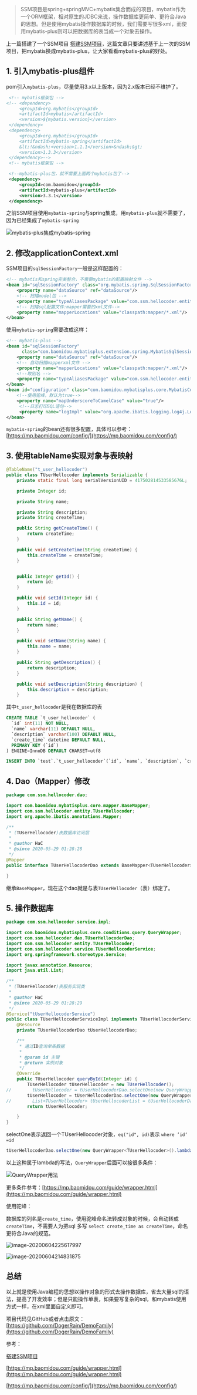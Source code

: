 >SSM项目是spring+springMVC+mybatis集合而成的项目，mybatis作为一个ORM框架，相对原生的JDBC来说，操作数据库更简单、更符合Java的思想。但是使用mybatis操作数据库的时候，我们需要写很多xml，而使用mybatis-plus则可以把数据库的表当成一个对象去操作。
>

上一篇搭建了一个SSM项目 [搭建SSM项目](https://mp.weixin.qq.com/s?__biz=MzAxNTc4ODYzOQ==&mid=2247483967&idx=1&sn=ef0ce1392636cdd5761a8f5c3c106de7&chksm=9bfffd0fac887419c2094c100e659893d6a700b8aae2dae67686d3682a8b9f3275887f0313ba&token=522750604&lang=zh_CN#rd)，这篇文章只要讲述基于上一次的SSM项目，把mybatis换成mybatis-plus，让大家看看mybatis-plus的好处。

## 1. 引入mybatis-plus组件

pom引入`mybatis-plus`，尽量使用3.x以上版本，因为2.x版本已经不维护了。

```xml
 <!-- mybatis框架包 -->
<!-- <dependency>
     <groupId>org.mybatis</groupId>
     <artifactId>mybatis</artifactId>
     <version>${mybatis.version}</version>
 </dependency>
 <dependency>
     <groupId>org.mybatis</groupId>
     <artifactId>mybatis-spring</artifactId>
     &lt;!&ndash;<version>1.1.1</version>&ndash;&gt;
     <version>1.3.3</version>
 </dependency>-->
 <!-- mybatis框架包 -->

 <!--mybatis-plus包，就不需要上面两个mybatis包了-->
 <dependency>
     <groupId>com.baomidou</groupId>
     <artifactId>mybatis-plus</artifactId>
     <version>3.3.1</version>
 </dependency>
```

之前SSM项目使用`mybatis-spring`与spring集成，用`mybatis-plus`就不需要了，因为已经集成了`mybatis-spring` 

![mybatis-plus集成mybatis-spring](https://images-1253198264.cos.ap-guangzhou.myqcloud.com/image-20200604222540763.png)

## 2. 修改applicationContext.xml

SSM项目的`sqlSessionFactory`一般是这样配置的：

```xml
<!-- mybatis和spring完美整合，不需要mybatis的配置映射文件 -->
<bean id="sqlSessionFactory" class="org.mybatis.spring.SqlSessionFactoryBean">
    <property name="dataSource" ref="dataSource"/>
    <!-- 扫描model包 -->
    <property name="typeAliasesPackage" value="com.ssm.hellocoder.entity"/>
    <!-- 扫描sql配置文件:mapper需要的xml文件-->
    <property name="mapperLocations" value="classpath:mapper/*.xml"/>
</bean>
```
使用`mybatis-spring`需要改成这样：

```xml
<!-- mybatis-plus -->
<bean id="sqlSessionFactory"
      class="com.baomidou.mybatisplus.extension.spring.MybatisSqlSessionFactoryBean">
    <property name="dataSource" ref="dataSource"/>
    <!-- 自动扫描mapperxml文件 -->
    <property name="mapperLocations" value="classpath:mapper/*.xml"/>
    <!--取别名 -->
    <property name="typeAliasesPackage" value="com.ssm.hellocoder.entity"/>
</bean>
<bean id="configuration" class="com.baomidou.mybatisplus.core.MybatisConfiguration">
    <!--使用驼峰，默认为true-->
    <property name="mapUnderscoreToCamelCase" value="true"/>
     <!--日志打印SQL语句-->
     <property name="logImpl" value="org.apache.ibatis.logging.log4j.Log4jImpl"/>
</bean>
```

`mybatis-spring`的bean还有很多配置，具体可以参考：[https://mp.baomidou.com/config/](https://mp.baomidou.com/config/)

## 3. 使用tableName实现对象与表映射

```java
@TableName("t_user_hellocoder")
public class TUserHellocoder implements Serializable {
    private static final long serialVersionUID = 417502814533585676L;

    private Integer id;

    private String name;

    private String description;
    private String createTime;

    public String getCreateTime() {
        return createTime;
    }

    public void setCreateTime(String createTime) {
        this.createTime = createTime;
    }


    public Integer getId() {
        return id;
    }

    public void setId(Integer id) {
        this.id = id;
    }

    public String getName() {
        return name;
    }

    public void setName(String name) {
        this.name = name;
    }

    public String getDescription() {
        return description;
    }

    public void setDescription(String description) {
        this.description = description;
    }
```

其中`t_user_hellocoder`是我在数据库的表

```sql
CREATE TABLE `t_user_hellocoder` (
  `id` int(11) NOT NULL,
  `name` varchar(11) DEFAULT NULL,
  `description` varchar(100) DEFAULT NULL,
  `create_time` datetime DEFAULT NULL,
  PRIMARY KEY (`id`)
) ENGINE=InnoDB DEFAULT CHARSET=utf8

INSERT INTO `test`.`t_user_hellocoder`(`id`, `name`, `description`, `create_time`) VALUES (1, '我是HaC', '一枚混迹于互联网的程序猿', '2020-06-04 21:47:35');
```

## 4. Dao（Mapper）修改

```java
package com.ssm.hellocoder.dao;

import com.baomidou.mybatisplus.core.mapper.BaseMapper;
import com.ssm.hellocoder.entity.TUserHellocoder;
import org.apache.ibatis.annotations.Mapper;

/**
 * (TUserHellocoder)表数据库访问层
 *
 * @author HaC
 * @since 2020-05-29 01:28:28
 */
@Mapper
public interface TUserHellocoderDao extends BaseMapper<TUserHellocoder> {

}
```

继承`BaseMapper`，现在这个dao就是与表`TUserHellocoder`（表）绑定了。

## 5. 操作数据库

```java
package com.ssm.hellocoder.service.impl;

import com.baomidou.mybatisplus.core.conditions.query.QueryWrapper;
import com.ssm.hellocoder.dao.TUserHellocoderDao;
import com.ssm.hellocoder.entity.TUserHellocoder;
import com.ssm.hellocoder.service.TUserHellocoderService;
import org.springframework.stereotype.Service;

import javax.annotation.Resource;
import java.util.List;

/**
 * (TUserHellocoder)表服务实现类
 *
 * @author HaC
 * @since 2020-05-29 01:28:29
 */
@Service("tUserHellocoderService")
public class TUserHellocoderServiceImpl implements TUserHellocoderService {
    @Resource
    private TUserHellocoderDao tUserHellocoderDao;

    /**
     * 通过ID查询单条数据
     *
     * @param id 主键
     * @return 实例对象
     */
    @Override
    public TUserHellocoder queryById(Integer id) {
        TUserHellocoder tUserHellocoder = new TUserHellocoder();
//        tUserHellocoder = tUserHellocoderDao.selectOne(new QueryWrapper<TUserHellocoder>().lambda().eq(TUserHellocoder::getId, id).isNotNull(TUserHellocoder::getId));
        tUserHellocoder = tUserHellocoderDao.selectOne(new QueryWrapper<TUserHellocoder>().eq("id", id).isNotNull("id"));
//        List<TUserHellocoder> tUserHellocoderList = tUserHellocoderDao.selectList(new QueryWrapper<TUserHellocoder>().eq("id", id).isNotNull("id"));
        return tUserHellocoder;

    }
}
```

selectOne表示返回一个TUserHellocoder对象，`eq("id", id)`表示 `where ’id‘ =id`

```java
tUserHellocoderDao.selectOne(new QueryWrapper<TUserHellocoder>().lambda().eq(TUserHellocoder::getId, id).isNotNull(TUserHellocoder::getId));
```

以上这种属于lambda的写法，`QueryWrapper`后面可以接很多条件：

![QueryWrapper用法](https://images-1253198264.cos.ap-guangzhou.myqcloud.com/15538326-0d4969c75a01f974.png)

更多条件参考：[https://mp.baomidou.com/guide/wrapper.html](https://mp.baomidou.com/guide/wrapper.html)



使用驼峰：

数据库的列名是`create_time`，使用驼峰命名法转成对象的时候，会自动转成`createTime`，不需要人为把sql 多写 `select create_time as createTime`，命名更符合Java的规范。

![image-20200604225617997](https://images-1253198264.cos.ap-guangzhou.myqcloud.com/image-20200604225617997.png)

![image-20200604214831875](https://images-1253198264.cos.ap-guangzhou.myqcloud.com/image-20200604214831875.png)

## 总结

以上就是使用Java编程的思想以操作对象的形式去操作数据库，省去大量sql的语法，提高了开发效率；但是只能操作单表，如果要写复杂的sql，和mybatis使用方式一样，在xml里面自定义即可。



项目代码见GitHub或者点击原文：[https://github.com/DogerRain/DemoFamily](https://github.com/DogerRain/DemoFamily)



参考：

[搭建SSM项目](https://mp.weixin.qq.com/s?__biz=MzAxNTc4ODYzOQ==&mid=2247483967&idx=1&sn=ef0ce1392636cdd5761a8f5c3c106de7&chksm=9bfffd0fac887419c2094c100e659893d6a700b8aae2dae67686d3682a8b9f3275887f0313ba&token=522750604&lang=zh_CN#rd)

[https://mp.baomidou.com/guide/wrapper.html](https://mp.baomidou.com/guide/wrapper.html)

[https://mp.baomidou.com/config/](https://mp.baomidou.com/config/)